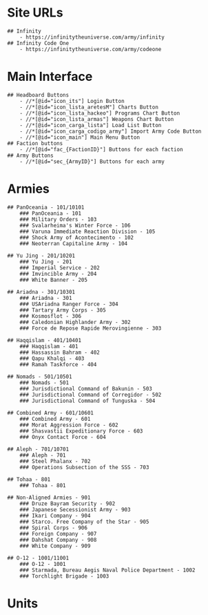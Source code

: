# Site URLs
    ## Infinity
        - https://infinitytheuniverse.com/army/infinity
    ## Infinity Code One
        - https://infinitytheuniverse.com/army/codeone

# Main Interface
    ## Headboard Buttons
        - //*[@id="icon_its"] Login Button
        - //*[@id="icon_lista_aretesM"] Charts Button
        - //*[@id="icon_lista_hackeo"] Programs Chart Button
        - //*[@id="icon_lista_armas"] Weapons Chart Button
        - //*[@id="icon_carga_lista"] Load List Button
        - //*[@id="icon_carga_codigo_army"] Import Army Code Button
        - //*[@id="icon_main"] Main Menu Button
    ## Faction buttons
        - //*[@id="fac_{FactionID}"] Buttons for each faction
    ## Army Buttons
        - //*[@id="sec_{ArmyID}"] Buttons for each army

# Armies
    ## PanOceania - 101/10101
        ### PanOceania - 101
        ### Military Orders - 103
        ### Svalarheima's Winter Force - 106
        ### Varuna Immediate Reaction Division - 105
        ### Shock Army of Acontecimento - 102
        ### Neoterran Capitaline Army - 104

    ## Yu Jing - 201/10201
        ### Yu Jing - 201
        ### Imperial Service - 202
        ### Imvincible Army - 204
        ### White Banner - 205

    ## Ariadna - 301/10301
        ### Ariadna - 301
        ### USAriadna Ranger Force - 304
        ### Tartary Army Corps - 305
        ### Kosmosflot - 306
        ### Caledonian Highlander Army - 302
        ### Force de Repose Rapide Merovingienne - 303

    ## Haqqislam - 401/10401
        ### Haqqislam - 401
        ### Hassassin Bahram - 402
        ### Qapu Khalqi - 403
        ### Ramah Taskforce - 404

    ## Nomads - 501/10501
        ### Nomads - 501
        ### Jurisdictional Command of Bakunin - 503
        ### Jurisdictional Command of Corregidor - 502
        ### Jurisdictional Command of Tunguska - 504

    ## Combined Army - 601/10601
        ### Combined Army - 601
        ### Morat Aggression Force - 602
        ### Shasvastii Expeditionary Force - 603
        ### Onyx Contact Force - 604

    ## Aleph - 701/10701
        ### Aleph - 701
        ### Steel Phalanx - 702
        ### Operations Subsection of the SSS - 703

    ## Tohaa - 801
        ### Tohaa - 801

    ## Non-Aligned Armies - 901
        ### Druze Bayram Security - 902
        ### Japanese Secessionist Army - 903
        ### Ikari Company - 904
        ### Starco. Free Company of the Star - 905
        ### Spiral Corps - 906
        ### Foreign Company - 907
        ### Dahshat Company - 908
        ### White Company - 909

    ## O-12 - 1001/11001
        ### O-12 - 1001
        ### Starmada, Bureau Aegis Naval Police Department - 1002
        ### Torchlight Brigade - 1003

# Units
